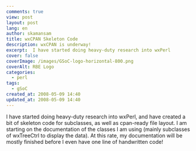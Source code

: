 ```yaml
---
comments: true
view: post
layout: post
lang: en
author: skamansam
title: wxCPAN Skeleton Code
description: wxCPAN is underway!
excerpt:  I have started doing heavy-duty research into wxPerl
cover: false
coverImage: /images/GSoC-logo-horizontal-800.png
coverAlt: RBE Logo
categories:
  - perl
tags: 
  - gSoC
created_at: 2008-05-09 14:40
updated_at: 2008-05-09 14:40
---
```


I have started doing heavy-duty research into wxPerl, and have created a bit of 
skeleton code for subclasses, as well as cpan-ready file layout. I am starting 
on the documentation of the classes I am using (mainly subclasses of wxTreeCtrl 
to display the data).  At this rate, my documentation will be mostly finished 
before I even have one line of handwritten code!
